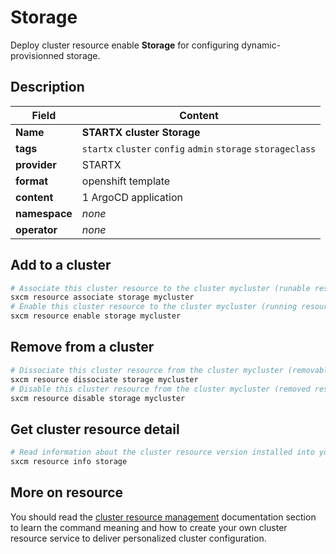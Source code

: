 # Storage

Deploy cluster resource enable **Storage** for configuring dynamic-provisionned storage.

## Description

| Field         | Content                                                      |
| ------------- | ------------------------------------------------------------ |
| **Name**      | **STARTX cluster Storage**                                   |
| **tags**      | `startx` `cluster` `config` `admin` `storage` `storageclass` |
| **provider**  | STARTX                                                       |
| **format**    | openshift template                                           |
| **content**   | 1 ArgoCD application                                         |
| **namespace** | _none_                                                       |
| **operator**  | _none_                                                       |

## Add to a cluster

```bash
# Associate this cluster resource to the cluster mycluster (runable resource)
sxcm resource associate storage mycluster
# Enable this cluster resource to the cluster mycluster (running resource)
sxcm resource enable storage mycluster
```

## Remove from a cluster

```bash
# Dissociate this cluster resource from the cluster mycluster (removable resource)
sxcm resource dissociate storage mycluster
# Disable this cluster resource from the cluster mycluster (removed resource)
sxcm resource disable storage mycluster
```

## Get cluster resource detail

```bash
# Read information about the cluster resource version installed into your host (local)
sxcm resource info storage
```

## More on resource

You should read the [cluster resource management](../../4-cluster-resources) documentation section to learn the command
meaning and how to create your own cluster resource service to deliver personalized cluster configuration.
